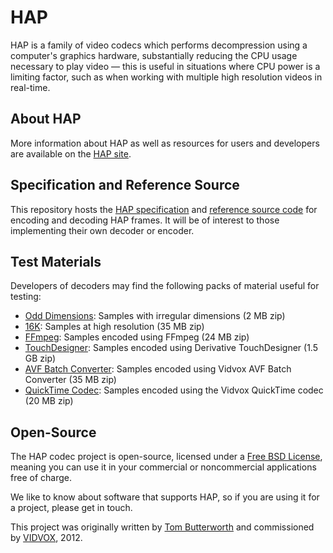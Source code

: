 HAP
====

HAP is a family of video codecs which performs decompression using a computer's graphics hardware, substantially reducing the CPU usage necessary to play video — this is useful in situations where CPU power is a limiting factor, such as when working with multiple high resolution videos in real-time.


About HAP
----

More information about HAP as well as resources for users and developers are available on the [HAP site](http://hap.video).


Specification and Reference Source
----

This repository hosts the [HAP specification](https://github.com/Vidvox/hap/tree/master/documentation) and [reference source code](https://github.com/Vidvox/hap/tree/master/source) for encoding and decoding HAP frames. It will be of interest to those implementing their own decoder or encoder.


Test Materials
----

Developers of decoders may find the following packs of material useful for testing:

 * [Odd Dimensions](https://s3.amazonaws.com/vidvox/hap/Hap_Test_Odd_Dimensions.zip): Samples with irregular dimensions (2 MB zip)
 * [16K](https://s3.amazonaws.com/vidvox/hap/Hap_Test_16K.zip): Samples at high resolution (35 MB zip)
 * [FFmpeg](https://s3.amazonaws.com/vidvox/hap/Hap_Test_FFmpeg.zip): Samples encoded using FFmpeg (24 MB zip)
 * [TouchDesigner](https://s3.amazonaws.com/vidvox/hap/Hap_Test_Derivative_TouchDesigner.zip): Samples encoded using Derivative TouchDesigner (1.5 GB zip)
 * [AVF Batch Converter](https://s3.amazonaws.com/vidvox/hap/Hap_Test_Vidvox_AVF_Batch_Converter.zip): Samples encoded using Vidvox AVF Batch Converter (35 MB zip)
 * [QuickTime Codec](https://s3.amazonaws.com/vidvox/hap/Hap_Test_Vidvox_QuickTime_Codec.zip): Samples encoded using the Vidvox QuickTime codec (20 MB zip)


Open-Source
----

The HAP codec project is open-source, licensed under a [Free BSD License](https://github.com/vidvox/hap/blob/master/LICENSE), meaning you can use it in your commercial or noncommercial applications free of charge.

We like to know about software that supports HAP, so if you are using it for a project, please get in touch.

This project was originally written by [Tom Butterworth](http://kriss.cx/tom/) and commissioned by [VIDVOX](http://www.vidvox.net), 2012.
